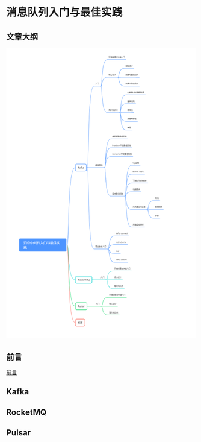 # 消息队列入门与最佳实践

## 文章大纲

![大纲](images/大纲.png)

## 前言

[前言](前言.md)

## Kafka

## RocketMQ

## Pulsar

